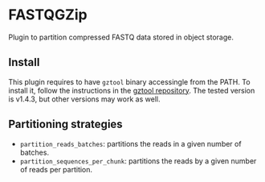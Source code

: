 # FASTQGZip

Plugin to partition compressed FASTQ data stored in object storage.

## Install

This plugin requires to have `gztool` binary accessingle from the PATH.
To install it, follow the instructions in the [gztool repository](https://github.com/circulosmeos/gztool).
The tested version is v1.4.3, but other versions may work as well.

## Partitioning strategies

- `partition_reads_batches`: partitions the reads in a given number of batches.
- `partition_sequences_per_chunk`: partitions the reads by a given number of reads per partition.
